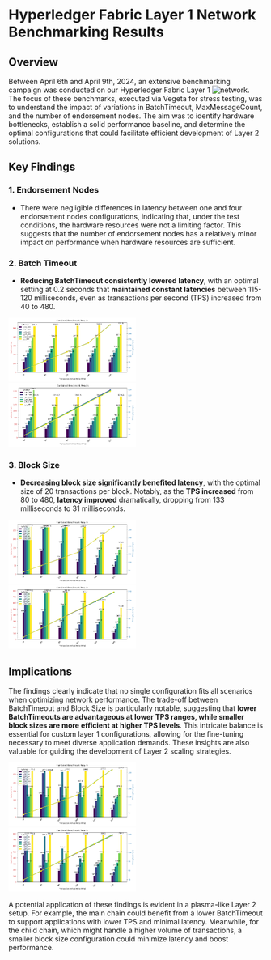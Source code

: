 # Hyperledger Fabric Layer 1 Network Benchmarking Results

## Overview
Between April 6th and April 9th, 2024, an extensive benchmarking campaign was conducted on our Hyperledger Fabric Layer 1 ![network](https://github.com/weids-dev/benchains/tree/main/networks/fabric). The focus of these benchmarks, executed via Vegeta for stress testing, was to understand the impact of variations in BatchTimeout, MaxMessageCount, and the number of endorsement nodes. The aim was to identify hardware bottlenecks, establish a solid performance baseline, and determine the optimal configurations that could facilitate efficient development of Layer 2 solutions.

## Key Findings

### 1. Endorsement Nodes
- There were negligible differences in latency between one and four endorsement nodes configurations, indicating that, under the test conditions, the hardware resources were not a limiting factor. This suggests that the number of endorsement nodes has a relatively minor impact on performance when hardware resources are sufficient.

### 2. Batch Timeout
- **Reducing BatchTimeout consistently lowered latency**, with an optimal setting at 0.2 seconds that **maintained constant latencies** between 115-120 milliseconds, even as transactions per second (TPS) increased from 40 to 480.

<img src="results/Figures/Timeout/bank_combined_chart.png" alt="Bank Combined Chart for BatchTimeout" width="50%"/>
<img src="results/Figures/Timeout/bexchange_combined_chart.png" alt="Bexchange Combined Chart for BatchTimeout" width="50%"/>

### 3. Block Size
- **Decreasing block size significantly benefited latency**, with the optimal size of 20 transactions per block. Notably, as the **TPS increased** from 80 to 480, **latency improved** dramatically, dropping from 133 milliseconds to 31 milliseconds.

<img src="results/Figures/BlockSize/bank_combined_chart.png" alt="Bank Combined Chart for BatchTimeout" width="50%"/>
<img src="results/Figures/BlockSize/bexchange_combined_chart.png" alt="Bexchange Combined Chart for BatchTimeout" width="50%"/>

## Implications

The findings clearly indicate that no single configuration fits all scenarios when optimizing network performance. The trade-off between BatchTimeout and Block Size is particularly notable, suggesting that **lower BatchTimeouts are advantageous at lower TPS ranges, while smaller block sizes are more efficient at higher TPS levels**. This intricate balance is essential for custom layer 1 configurations, allowing for the fine-tuning necessary to meet diverse application demands. These insights are also valuable for guiding the development of Layer 2 scaling strategies.

<img src="results/Figures/Combine/bank_combined_chart.png" alt="Bank Combined Chart for BatchTimeout" width="50%"/>
<img src="results/Figures/Combine/bexchange_combined_chart.png" alt="Bexchange Combined Chart for BatchTimeout" width="50%"/>

A potential application of these findings is evident in a plasma-like Layer 2 setup. For example, the main chain could benefit from a lower BatchTimeout to support applications with lower TPS and minimal latency. Meanwhile, for the child chain, which might handle a higher volume of transactions, a smaller block size configuration could minimize latency and boost performance.

